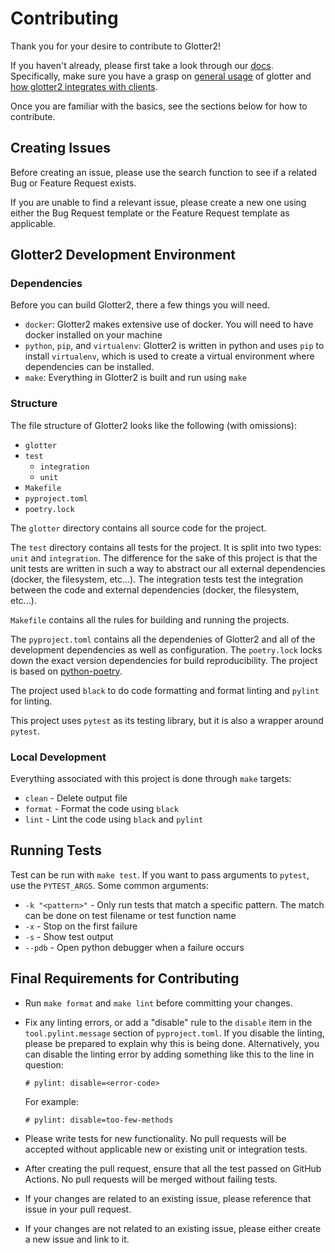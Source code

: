 # Contributing

Thank you for your desire to contribute to Glotter2!

If you haven't already, please first take a look through our [docs].
Specifically, make sure you have a grasp on [general usage][docs-general-usage] of glotter
and [how glotter2 integrates with clients][docs-integrating].

Once you are familiar with the basics, see the sections below for how to contribute.

## Creating Issues

Before creating an issue, please use the search function to see if a related Bug or Feature
Request exists.

If you are unable to find a relevant issue, please create a new one using either the Bug Request
template or the Feature Request template as applicable.

## Glotter2 Development Environment

### Dependencies

Before you can build Glotter2, there a few things you will need.

- `docker`: Glotter2 makes extensive use of docker. You will need to have docker installed on your
  machine
- `python`, `pip`, and `virtualenv`: Glotter2 is written in python and uses `pip` to install
  `virtualenv`, which is used to create a virtual environment where dependencies can be installed.
- `make`: Everything in Glotter2 is built and run using `make`

### Structure

The file structure of Glotter2 looks like the following (with omissions):

- `glotter`
- `test`
  - `integration`
  - `unit`
- `Makefile`
- `pyproject.toml`
- `poetry.lock`

The `glotter` directory contains all source code for the project.

The `test` directory contains all tests for the project. It is split into two types: `unit` and
`integration`. The difference for the sake of this project is that the unit tests are written in
such a way to abstract our all external dependencies (docker, the filesystem, etc...). The
integration tests test the integration between the code and external dependencies (docker,
the filesystem, etc...).

`Makefile` contains all the rules for building and running the projects.

The `pyproject.toml` contains all the dependenies of Glotter2 and all of the development
dependencies as well as configuration. The `poetry.lock` locks down the exact version
dependencies for build reproducibility. The project is based on
[python-poetry](https://python-poetry.org/docs/).

The project used `black` to do code formatting and format linting and `pylint` for linting.

This project uses `pytest` as its testing library, but it is also a wrapper around `pytest`.

### Local Development

Everything associated with this project is done through `make` targets:

* `clean` - Delete output file
* `format` - Format the code using `black`
* `lint` - Lint the code using `black` and `pylint`

## Running Tests

Test can be run with `make test`. If you want to pass arguments to `pytest`, use the
`PYTEST_ARGS`. Some common arguments:

* `-k "<pattern>"` - Only run tests that match a specific pattern. The match can be
  done on test filename or test function name
* `-x` - Stop on the first failure
* `-s` - Show test output
* `--pdb` - Open python debugger when a failure occurs

## Final Requirements for Contributing

- Run `make format` and `make lint` before committing your changes.
- Fix any linting errors, or add a "disable" rule to the `disable` item in the
  `tool.pylint.message` section of `pyproject.toml`. If you disable the linting, please
  be prepared to explain why this is being done. Alternatively, you can disable
  the linting error by adding something like this to the line in question:

  ```
  # pylint: disable=<error-code>
  ```

  For example:

  ```
  # pylint: disable=too-few-methods
  ```
- Please write tests for new functionality. No pull requests will be accepted without applicable
  new or existing unit or integration tests.
- After creating the pull request, ensure that all the test passed on GitHub Actions. No pull
  requests will be merged without failing tests.
- If your changes are related to an existing issue, please reference that issue in your pull
  request.
- If your changes are not related to an existing issue, please either create a new issue and
  link to it.

[docs]:https://github.com/rzuckerm/glotter2/README.md
[docs-general-usage]:https://github.com/rzuckerm/glotter2/General-Usage.md
[docs-integrating]:https://github.com/rzuckerm/glotter2/Integrating-With-Glotter.md
